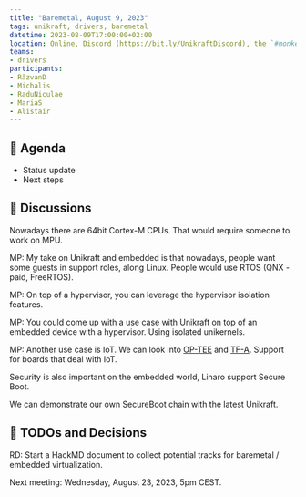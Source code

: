 ```yaml
---
title: "Baremetal, August 9, 2023"
tags: unikraft, drivers, baremetal
datetime: 2023-08-09T17:00:00+02:00
location: Online, Discord (https://bit.ly/UnikraftDiscord), the `#monkey-business` voice channel
teams:
- drivers
participants:
- RăzvanD
- Michalis
- RaduNiculae
- MariaS
- Alistair
---
```


## :dart: Agenda

- Status update
- Next steps

## :closed_book: Discussions

Nowadays there are 64bit Cortex-M CPUs.
That would require someone to work on MPU.

MP: My take on Unikraft and embedded is that nowadays, people want some guests in support roles, along Linux.
People would use RTOS (QNX - paid, FreeRTOS).

MP: On top of a hypervisor, you can leverage the hypervisor isolation features.

MP: You could come up with a use case with Unikraft on top of an embedded device with a hypervisor.
Using isolated unikernels.

MP: Another use case is IoT.
We can look into [OP-TEE](https://www.trustedfirmware.org/projects/op-tee/) and [TF-A](https://www.trustedfirmware.org/projects/tf-a/).
Support for boards that deal with IoT.

Security is also important on the embedded world, Linaro support Secure Boot.

We can demonstrate our own SecureBoot chain with the latest Unikraft.

## :wrench: TODOs and Decisions

RD: Start a HackMD document to collect potential tracks for baremetal / embedded virtualization.

Next meeting: Wednesday, August 23, 2023, 5pm CEST.
